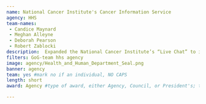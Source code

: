 ```yaml
---
name: National Cancer Institute's Cancer Information Service
agency: HHS
team-names:
 - Candice Maynard
 - Meghan Alleyne
 - Deborah Pearson
 - Robert Zablocki
description:  Expanded the National Cancer Institute’s “Live Chat” to include a new feature designed to capture information such as health status and disease characteristics. The team’s utilization of technology led to 3,000+ interactions, improving operations and increasing client satisfaction in just three months.
filters: GoG-team hhs agency
image: agency/Health_and_Human_Department_Seal.png
banner: agency
team: yes #mark no if an individual, NO CAPS
length: short
award: Agency #type of award, either Agency, Council, or President's; this is case sensitive so make sure to match the options listed exactly. This section generates the format of the card

---
```

